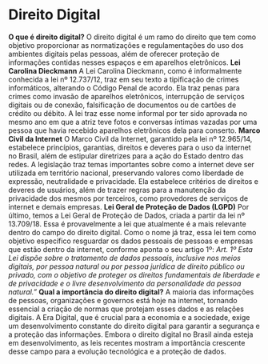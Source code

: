 # Direito Digital
**O que é direito digital?**
O direito digital é um ramo do direito que tem como objetivo proporcionar as normatizações e regulamentações do uso dos ambientes digitais pelas pessoas, além de oferecer proteção de informações contidas nesses espaços e em aparelhos eletrônicos.
**Lei Carolina Dieckmann**
A Lei Carolina Dieckmann, como é informalmente conhecida a lei nº 12.737/12, traz em seu texto a tipificação de crimes informáticos, alterando o Código Penal de acordo.
Ela traz penas para crimes como invasão de aparelhos eletrônicos, interrupção de serviços digitais ou de conexão, falsificação de documentos ou de cartões de crédito ou débito.
A lei traz esse nome informal por ter sido aprovada no mesmo ano em que a atriz teve fotos e conversas íntimas vazadas por uma pessoa que havia recebido aparelhos eletrônicos dela para conserto.
**Marco Civil da Internet**
O Marco Civil da Internet, garantido pela lei nº 12.965/14, estabelece princípios, garantias, direitos e deveres para o uso da internet no Brasil, além de estipular diretrizes para a ação do Estado dentro das redes.
A legislação traz temas importantes sobre como a internet deve ser utilizada em território nacional, preservando valores como liberdade de expressão, neutralidade e privacidade.
Ela estabelece critérios de direitos e deveres de usuários, além de trazer regras para a manutenção da privacidade dos mesmos por terceiros, como provedores de serviços de internet e demais empresas.
**Lei Geral de Proteção de Dados (LGPD)**
Por último, temos a Lei Geral de Proteção de Dados, criada a partir da lei nº 13.709/18. Essa é provavelmente a lei que atualmente é a mais relevante dentro do campo do direito digital.
Como o nome já traz, essa lei tem como objetivo específico resguardar os dados pessoais de pessoas e empresas que estão dentro da internet, conforme aponta o seu artigo 1º:
_Art. 1º Esta Lei dispõe sobre o tratamento de dados pessoais, inclusive nos meios digitais, por pessoa natural ou por pessoa jurídica de direito público ou privado, com o objetivo de proteger os direitos fundamentais de liberdade e de privacidade e o livre desenvolvimento da personalidade da pessoa natural.”_
**Qual a importância do direito digital?**
A maioria das informações de pessoas, organizações e governos está hoje na internet, tornando essencial a criação de normas que protejam esses dados e as relações digitais. A Era Digital, que é crucial para a economia e a sociedade, exige um desenvolvimento constante do direito digital para garantir a segurança e a proteção das informações. Embora o direito digital no Brasil ainda esteja em desenvolvimento, as leis recentes mostram a importância crescente desse campo para a evolução tecnológica e a proteção de dados.
